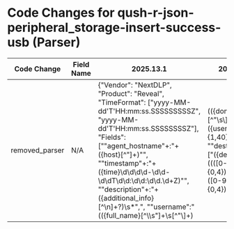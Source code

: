 # Code Changes for qush-r-json-peripheral_storage-insert-success-usb (Parser)

| Code Change | Field Name | 2025.13.1 | 2025.14.1 |
|-------------|------------|-----------|------------|
| removed_parser | N/A | {"Vendor": "NextDLP", "Product": "Reveal", "TimeFormat": ["yyyy-MM-dd'T'HH:mm:ss.SSSSSSSSSZ", "yyyy-MM-dd'T'HH:mm:ss.SSSSSSSSZ"], "Fields": ["\"agent_hostname\"+:\"+({host}[^\"]+)\"", "\"timestamp\"+:\"+({time}\d\d\d\d-\d\d-\d\dT\d\d:\d\d:\d\d.\d+Z)\"", "\"description\"+:\"+({additional_info}[^\n]+?)\s*\",", "\"username\":\"(({full_name}[^\\\s\"]+\s[^\"\\]+)|(({domain}[^\"\s\\]+)\\+)?({user}[\w\.\-\!\#\^\~]{1,40}\$?))\"", "\"destination_ip\":\[\"({dest_ip}((([0-9a-fA-F.]{0,4}):{1,2}){1,7}([0-9a-fA-F]){0,4})|(((25[0-5]|(2[0-4]|1\d|[0-9]|)\d)\.?\b){4}))(:({dest_port}\d+))?\"\]", "\"destination_port\":\[\"({dest_port}\d{1,5})\"\]", "\"source_ip\":\[\"({src_ip}((([0-9a-fA-F.]{0,4}):{1,2}){1,7}([0-9a-fA-F]){0,4})|(((25[0-5]|(2[0-4]|1\d|[0-9]|)\d)\.?\b){4}))(:({src_port}\d+))?\"\]", "\"source_port\":\[\"({src_port}\d{1,5})\"\]", "\"binary_path\"+:\"+({process_path}({process_dir}[^\"]+?)\\+({process_name}[^\"\\]+))\"", "\"binary_name\"+:\[\"+({process_name}[^\",]+)\"\]", "\"anonymised_description\"+:\"+({event_name}[^\n]+?)\",", "\"accountname\"+:\[\"+((({domain}[^\\\",]+)\\+)?({user}[\w\.\-\!\#\^\~]{1,40}\$?))\"\]", "\"file_name\":\[\"({file_name}[^\"]+?(\.({file_ext}[^\"\.:]+)(:[^\"]+)?)?)\"", "\"file_path\":\[\"({file_path}[^\"]+)\"", "\"tags\":\[[^\]]*?\"({tag}[^\"\]]+)\"\]", "\"agent_hostname\":\"({host}[\w\-\.]+)\"", "\"created_by\":\"policy:[^\"]+?name=({event_name}[^\"]+)\"", "({event_name}usb)", "\"usb_vid\":\[\"({device_id}[^\"]+)"], "Name": "qush-r-json-peripheral_storage-insert-success-usb", "Conditions": ["reveal", "\"usb\"", "\"tags\":", "\"riskybehavior\""], "ParserVersion": "v1.0.0"} | N/A |